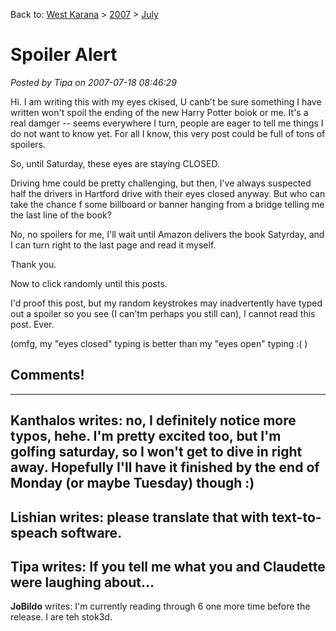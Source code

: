 Back to: [West Karana](/posts/westkarana.md) > [2007](/posts/2007/westkarana.md) > [July](./westkarana.md)
# Spoiler Alert

*Posted by Tipa on 2007-07-18 08:46:29*

Hi. I am writing this with my eyes ckised, U canb't be sure something I have written won't spoil the ending of the new Harry Potter boiok or me. It's a real damger -- seems everywhere I turn, people are eager to tell me things I do not want to know yet. For all I know, this very post could be full of tons of spoilers.

So, until Saturday, these eyes are staying CLOSED.

Driving hme could be pretty challenging, but then, I've always suspected half the drivers in Hartford drive with their eyes closed anyway. But who can take the chance f some billboard or banner hanging from a bridge telling me the last line of the book?

No, no spoilers for me, I'll wait until Amazon delivers the book Satyrday, and I can turn right to the last page and read it myself.

Thank you.

Now to click randomly until this posts.

I'd proof this post, but my random keystrokes may inadvertently have typed out a spoiler so you see (I can'tm perhaps you still can), I cannot read this post. Ever.

(omfg, my "eyes closed" typing is better than my "eyes open" typing :( )
## Comments!
---
**Kanthalos** writes: no, I definitely notice more typos, hehe.  I'm pretty excited too, but I'm golfing saturday, so I won't get to dive in right away.  Hopefully I'll have it finished by the end of Monday (or maybe Tuesday) though :)
---
**Lishian** writes: please translate that with text-to-speach software.
---
**Tipa** writes: If you tell me what you and Claudette were laughing about...
---
**JoBildo** writes: I'm currently reading through 6 one more time before the release.  I are teh stok3d.
